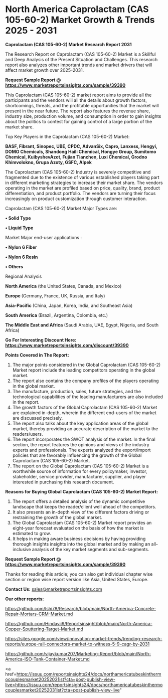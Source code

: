 # North America Caprolactam (CAS 105-60-2) Market Growth & Trends 2025 - 2031

<strong>Caprolactam (CAS 105-60-2) Market Research Report 2031</strong>

The Research Report on Caprolactam (CAS 105-60-2) Market is a Skillful and Deep Analysis of the Present Situation and Challenges. This research report also analyzes other important trends and market drivers that will affect market growth over 2025-2031.

<strong>Request Sample Report @ <a href=https://www.marketreportsinsights.com/sample/39390>https://www.marketreportsinsights.com/sample/39390</a></strong>

This Caprolactam (CAS 105-60-2) market report aims to provide all the participants and the vendors will all the details about growth factors, shortcomings, threats, and the profitable opportunities that the market will present in the near future. The report also features the revenue share, industry size, production volume, and consumption in order to gain insights about the politics to contest for gaining control of a large portion of the market share.

Top Key Players in the Caprolactam (CAS 105-60-2) Market:

<strong>BASF, Fibrant, Sinopec, UBE, CPDC, AdvanSix, Capro, Lanxess, Hengyi, DOMO Chemicals, Shandong Haili Chemical, Hongye Group, Sumitomo Chemical, KuibyshevAzot, Fujian Tianchen, Luxi Chemical, Grodno Khimvolokno, Grupa Azoty, GSFC, Alpek</strong>

The Caprolactam (CAS 105-60-2) Industry is severely competitive and fragmented due to the existence of various established players taking part in different marketing strategies to increase their market share. The vendors operating in the market are profiled based on price, quality, brand, product differentiation, and product portfolio. The vendors are turning their focus increasingly on product customization through customer interaction.

Caprolactam (CAS 105-60-2) Market Major Types are:

<strong>•  Solid Type

•  Liquid Type</strong>

Market Major end-user applications :

<strong>•  Nylon 6 Fiber

•  Nylon 6 Resin

•  Others</strong>

Regional Analysis

</u><strong><b>North America</b></strong> (the United States, Canada, and Mexico)

<strong><b>Europe </b></strong>(Germany, France, UK, Russia, and Italy)

<strong><b>Asia-Pacific</b></strong> (China, Japan, Korea, India, and Southeast Asia)

<strong><b>South America</b></strong> (Brazil, Argentina, Colombia, etc.)

<strong><b>The Middle East and Africa</b></strong> (Saudi Arabia, UAE, Egypt, Nigeria, and South Africa)

<strong>Go For Interesting Discount Here: <a href=https://www.marketreportsinsights.com/discount/39390>https://www.marketreportsinsights.com/discount/39390</a></strong>

<strong>Points Covered in The Report:</strong>
<ol>
  <li>The major points considered in the Global Caprolactam (CAS 105-60-2) Market report include the leading competitors operating in the global market.</li>
  <li>The report also contains the company profiles of the players operating in the global market.</li>
  <li>The manufacture, production, sales, future strategies, and the technological capabilities of the leading manufacturers are also included in the report.</li>
  <li>The growth factors of the Global Caprolactam (CAS 105-60-2) Market are explained in-depth, wherein the different end-users of the market are discussed precisely.</li>
  <li>The report also talks about the key application areas of the global market, thereby providing an accurate description of the market to the readers/users.</li>
  <li>The report incorporates the SWOT analysis of the market. In the final section, the report features the opinions and views of the industry experts and professionals. The experts analyzed the export/import policies that are favorably influencing the growth of the Global Caprolactam (CAS 105-60-2) Market.</li>
  <li>The report on the Global Caprolactam (CAS 105-60-2) Market is a worthwhile source of information for every policymaker, investor, stakeholder, service provider, manufacturer, supplier, and player interested in purchasing this research document.</li>
</ol>
<strong>Reasons for Buying Global Caprolactam (CAS 105-60-2) Market Report:</strong>

<ol>
  <li>The report offers a detailed analysis of the dynamic competitive landscape that keeps the reader/client well ahead of the competitors.</li>
  <li>It also presents an in-depth view of the different factors driving or restraining the growth of the global market.</li>
  <li>The Global Caprolactam (CAS 105-60-2) Market report provides an eight-year forecast evaluated on the basis of how the market is estimated to grow.</li>
  <li>It helps in making aware business decisions by having providing thorough insights insights into the global market and by making an all-inclusive analysis of the key market segments and sub-segments.</li>
</ol>
<strong>Request Sample Report @ <a href=https://www.marketreportsinsights.com/sample/39390>https://www.marketreportsinsights.com/sample/39390</a></strong>


Thanks for reading this article; you can also get individual chapter wise section or region wise report version like Asia, United States, Europe.

<strong>Contact Us:</strong>
sales@marketreportsinsights.com

<strong>Our other reports:</strong>

<a href=https://github.com/Ishi78/Research/blob/main/North-America-Concrete-Repair-Mortars-CRM-Market.md>https://github.com/Ishi78/Research/blob/main/North-America-Concrete-Repair-Mortars-CRM-Market.md</a>

<a href=https://github.com/Hindavii9/Reportsinsight/blob/main/North-America-Copper-Sputtering-Target-Market.md>https://github.com/Hindavii9/Reportsinsight/blob/main/North-America-Copper-Sputtering-Target-Market.md</a>

<a href=https://sites.google.com/view/innovation-market-trends/trending-research-reports/europe-rail-connectors-market-to-witness-5-9-cagr-by-2031>https://sites.google.com/view/innovation-market-trends/trending-research-reports/europe-rail-connectors-market-to-witness-5-9-cagr-by-2031</a>

<a href=https://github.com/vijaykumar207/Marketing-Report/blob/main/North-America-ISO-Tank-Container-Market.md>https://github.com/vijaykumar207/Marketing-Report/blob/main/North-America-ISO-Tank-Container-Market.md</a>

<a href=https://issuu.com/reportsinsights24/docs/northamericatubeskinthermocouplesmarket20252031ist?cta=post-publish-view-live>https://issuu.com/reportsinsights24/docs/northamericatubeskinthermocouplesmarket20252031ist?cta=post-publish-view-live</a>"

